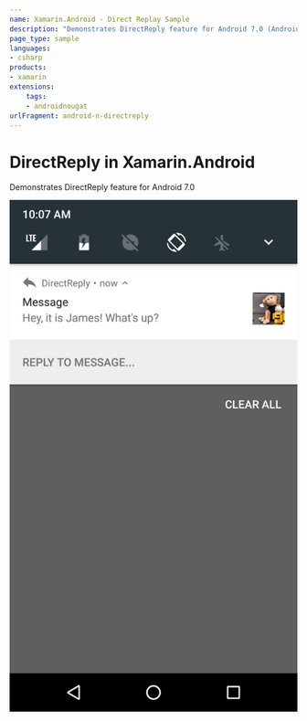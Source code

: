 ```yaml
---
name: Xamarin.Android - Direct Replay Sample
description: "Demonstrates DirectReply feature for Android 7.0 (Android Nougat)"
page_type: sample
languages:
- csharp
products:
- xamarin
extensions:
    tags:
    - androidnougat
urlFragment: android-n-directreply
---
```

# DirectReply in Xamarin.Android

Demonstrates DirectReply feature for Android 7.0

![Direct Reply Sample application screenshot](Screenshots/reply_message.png)